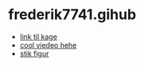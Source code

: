 # frederik7741.gihub
- [link til kage](profil.html)
- [cool viedeo hehe](https://www.youtube.com/watch?v=AX466hNzWWA)
- [stik figur](sketch.js)
